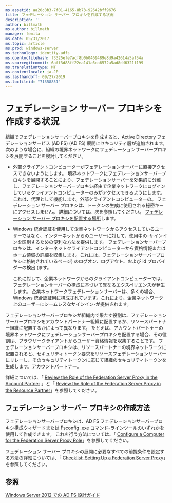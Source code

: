 ```yaml
---
ms.assetid: aa20c8b3-7f01-4165-8b73-92642bff9676
title: フェデレーション サーバー プロキシを作成する状況
description: ''
author: billmath
ms.author: billmath
manager: femila
ms.date: 05/31/2017
ms.topic: article
ms.prod: windows-server
ms.technology: identity-adfs
ms.openlocfilehash: f3325efe7acf8b0b0469489e8d9a42614a5af54a
ms.sourcegitcommit: 6aff3d88ff22ea141a6ea6572a5ad8dd6321f199
ms.translationtype: MT
ms.contentlocale: ja-JP
ms.lasthandoff: 09/27/2019
ms.locfileid: "71358851"
---
```

# <a name="when-to-create-a-federation-server-proxy"></a>フェデレーション サーバー プロキシを作成する状況

組織でフェデレーションサーバープロキシを作成すると、Active Directory フェデレーションサービス (AD FS) \(AD FS\) 展開にセキュリティ層が追加されます。 次のような場合に、組織の境界ネットワークにフェデレーションサーバープロキシを展開することを検討してください。  
  
-   外部クライアントコンピューターがフェデレーションサーバーに直接アクセスできないようにします。 境界ネットワークにフェデレーションサーバープロキシを展開することにより、フェデレーションサーバーを効果的に分離し、フェデレーションサーバープロキシ経由で企業ネットワークにログインしているクライアントコンピューターのみがアクセスできるようにします。これは、代理として機能します。外部クライアントコンピューターの。 フェデレーション サーバー プロキシは、トークンの生成に使用される秘密キーにアクセスしません。 詳細については、次を参照してください。 [フェデレーション サーバー プロキシを配置する場所](Where-to-Place-a-Federation-Server-Proxy.md)します。  
  
-   Windows 統合認証を使用して企業ネットワークからアクセスしているユーザーではなく、インターネットからのユーザーに対して、使用中の\-サインインを区別するための便利な方法を提供します。 フェデレーションサーバープロキシは、インターネットクライアントコンピューターから資格情報またはホーム領域の詳細を収集します。これには、フェデレーションサーバープロキシに格納されているページ\) のログオン、ログアウト、および id プロバイダーの検出 \(ます。  
  
    これに対して、企業ネットワークからのクライアントコンピューターでは、フェデレーションサーバーの構成に基づいて異なるエクスペリエンスが発生します。 企業ネットワークフェデレーションサーバーは、多くの場合、Windows 統合認証用に構成されています。これにより、企業ネットワーク上のユーザーにシームレスなサインイン\-が提供されます。  
  
フェデレーションサーバープロキシが組織内で果たす役割は、フェデレーションサーバープロキシをアカウントパートナー組織に配置するか、リソースパートナー組織に配置するかによって異なります。 たとえば、アカウントパートナーの境界ネットワークにフェデレーションサーバープロキシを配置する場合、その役割は、ブラウザークライアントからユーザー資格情報を収集することです。 フェデレーションサーバープロキシは、リソースパートナーの境界ネットワークに配置されると、セキュリティトークン要求をリソースフェデレーションサーバーにリレーし、そのセキュリティトークンに応じて組織のセキュリティトークンを生成します。アカウントパートナー。  
  
詳細については、「 [Review the Role of the Federation Server Proxy in the Account Partner](Review-the-Role-of-the-Federation-Server-Proxy-in-the-Account-Partner.md) 」と「 [Review the Role of the Federation Server Proxy in the Resource Partner](Review-the-Role-of-the-Federation-Server-Proxy-in-the-Resource-Partner.md)」を参照してください。  
  
## <a name="how-to-create-a-federation-server-proxy"></a>フェデレーション サーバー プロキシの作成方法  
フェデレーションサーバープロキシは、AD FS フェデレーションサーバープロキシ構成ウィザードまたは Fsconfig .exe コマンド\-ラインツールのいずれかを使用して作成できます。 これを行う方法については、「 [Configure a Computer for the Federation Server Proxy Role](../../ad-fs/deployment/Configure-a-Computer-for-the-Federation-Server-Proxy-Role.md)」を参照してください。  
  
フェデレーション サーバー プロキシの展開に必要なすべての前提条件を設定する方法の詳細については、「 [Checklist: Setting Up a Federation Server Proxy](../../ad-fs/deployment/Checklist--Setting-Up-a-Federation-Server-Proxy.md)」を参照してください。  
  
## <a name="see-also"></a>参照
[Windows Server 2012 での AD FS 設計ガイド](AD-FS-Design-Guide-in-Windows-Server-2012.md)

